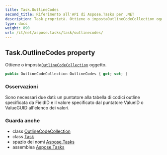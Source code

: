 ```yaml
---
title: Task.OutlineCodes
second_title: Riferimento all'API di Aspose.Tasks per .NET
description: Task proprietà. Ottiene o impostaOutlineCodeCollection oggetto.
type: docs
weight: 890
url: /it/net/aspose.tasks/task/outlinecodes/
---
```

## Task.OutlineCodes property

Ottiene o imposta[`OutlineCodeCollection`](../../outlinecodecollection/) oggetto.

```csharp
public OutlineCodeCollection OutlineCodes { get; set; }
```

### Osservazioni

Sono necessari due dati: un puntatore alla tabella di codici outline specificata da FieldID e il valore specificato dal puntatore ValueID o ValueGUID all'elenco dei valori.

### Guarda anche

* class [OutlineCodeCollection](../../outlinecodecollection/)
* class [Task](../)
* spazio dei nomi [Aspose.Tasks](../../task/)
* assemblea [Aspose.Tasks](../../../)


